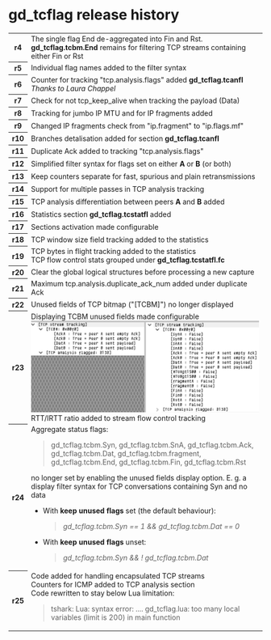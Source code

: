 <h1>gd_tcflag release history</h1>
<table>
<body>
<tr>
<th>r4</th><td>The single flag End de-aggregated into Fin and Rst.
  <br><b>gd_tcflag.tcbm.End</b> remains for filtering TCP streams containing either Fin or Rst</td></tr>
<th>r5</th><td>Individual flag names added to the filter syntax</td></tr>
  <th>r6</th><td>Counter for tracking "tcp.analysis.flags" added <b>gd_tcflag.tcanfl</b>
  <br><i>Thanks to Laura Chappel</i></td></tr>
<th>r7</th><td>Check for not tcp_keep_alive when tracking the payload (Data)</td></tr>
<th>r8</th><td>Tracking for jumbo IP MTU and for IP fragments added</td></tr>
<th>r9</th><td>Changed IP fragments check from "ip.fragment" to "ip.flags.mf"</td></tr>
<th>r10</th><td>Branches detalisation added for section <b>gd_tcflag.tcanfl</b></td></tr>
<th>r11</th><td>Duplicate Ack added to tracking "tcp.analysis.flags"</td></tr>
<th>r12</th><td>Simplified filter syntax for flags set on either <b>A</b> or <b>B</b> (or both)</td></tr>
<th>r13</th><td>Keep counters separate for fast, spurious and plain retransmissions</td></tr>
<th>r14</th><td>Support for multiple passes in TCP analysis tracking</td></tr>
<th>r15</th><td>TCP analysis differentiation between peers <b>A</b> and <b>B</b> added</td></tr>
<th>r16</th><td>Statistics section <b>gd_tcflag.tcstatfl</b> added</td></tr>
<tr><th>r17</th><td>Sections activation made configurable</td></tr>
<tr><th>r18</th><td>TCP window size field tracking added to the statistics</td></tr>
<tr><th>r19</th><td>TCP bytes in flight tracking added to the statistics
  <br>TCP flow control stats grouped under <b>gd_tcflag.tcstatfl.fc</b></td></tr>
<tr><th>r20</th><td>Clear the global logical structures before processing a new capture</td></tr>
<tr><th>r21</th><td>Maximum tcp.analysis.duplicate_ack_num added under duplicate Ack</td></tr>
<tr><th>r22</th><td>Unused fields of TCP bitmap ("[TCBM]") no longer displayed</td></tr>
<tr><th>r23</th><td>Displaying TCBM unused fields made configurable
  <br><img src="whatsnew-r23.png">
  <br>RTT/IRTT ratio added to stream flow control tracking</td></tr>
 <tr><th>r24</th><td>Aggregate status flags:
  <blockquote>gd_tcflag.tcbm.Syn, gd_tcflag.tcbm.SnA, gd_tcflag.tcbm.Ack, gd_tcflag.tcbm.Dat, gd_tcflag.tcbm.fragment, gd_tcflag.tcbm.End, gd_tcflag.tcbm.Fin, gd_tcflag.tcbm.Rst</blockquote>
  no longer set by enabling the unused fields display option. E. g. a display filter syntax for TCP conversations containing Syn and no data
  <ul>
   <li>With <b>keep unused flags</b> set (the default behaviour):
     <blockquote><i>gd_tcflag.tcbm.Syn == 1 && gd_tcflag.tcbm.Dat == 0</i></blockquote>
   </li>
   <li>With <b>keep unused flags</b> unset:
     <blockquote><i>gd_tcflag.tcbm.Syn && ! gd_tcflag.tcbm.Dat</i></blockquote>
   </li>
  </ul>
  </td></tr>
<tr><th>r25</th><td>Code added for handling encapsulated TCP streams<br>
  Counters for ICMP added to TCP analysis section<br>
  Code rewritten to stay below Lua limitation:<br>
  <blockquote>tshark: Lua: syntax error: .... gd_tcflag.lua: too many local variables (limit is 200) in main function</blockquote></td></td>
</tbody>
</table>
